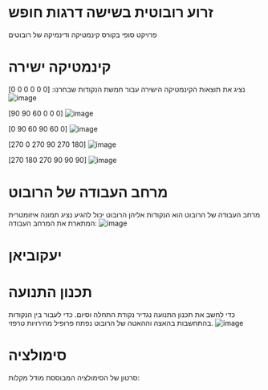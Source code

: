 # זרוע רובוטית בשישה דרגות חופש
פרויקט סופי בקורס קינמטיקה ודינמיקה של רובוטים
# קינמטיקה ישירה
נציג את תוצאות הקינמטיקה הישירה עבור חמשת הנקודות שבחרנו:
[0 0 0 0 0 0]
![image](https://github.com/menach/6DOF-robot/assets/67026699/b65951ba-c082-41dd-9cfe-dfc5531c68f9)

[90 90 60 0 0 0]
![image](https://github.com/menach/6DOF-robot/assets/67026699/89daa566-7995-4326-8fd4-fda36c080081)

[0 90 60 90 60 0]
![image](https://github.com/menach/6DOF-robot/assets/67026699/269f71b1-c928-4674-98b8-a81028f843a3)

[270 0 270 90 270 180]
![image](https://github.com/menach/6DOF-robot/assets/67026699/9b17ee3f-1fa7-4a17-8f89-3ca9a3f13e15)

[270 180 270 90 90 90]
![image](https://github.com/menach/6DOF-robot/assets/67026699/e0e353f8-2105-4c82-80f3-185ec31abd22)

# מרחב העבודה של הרובוט
מרחב העבודה של הרובוט הוא הנקודות אליהן הרובוט יכול להגיע
נציג תמונה איזומטרית המתארת את המרחב העבודה:
![image](https://github.com/menach/6DOF-robot/assets/67026699/636bf272-5b67-4c49-a8f9-5d7025bb951c)

# יעקוביאן
# תכנון התנועה
כדי לחשב את תכנון התנועה נגדיר נקודת התחלה וסיום. כדי לעבור בין הנקודות בהתחשבות בהאצה וההאטה של הרובוט נפתח פרופיל מהירויות טרפזי.
![image](https://github.com/menach/6DOF-robot/assets/67026699/ea663dbe-c315-400f-a692-55d8d795eb5d)

# סימולציה 
סרטון של הסימולציה המבוססת מודל מקלות:

